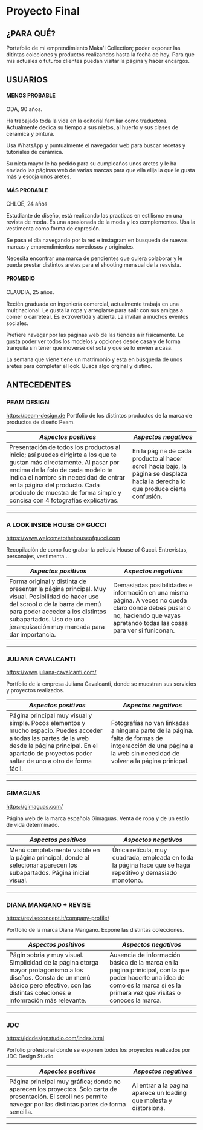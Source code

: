 # Proyecto Final


## ¿PARA QUÉ?

Portafolio de mi emprendimiento Maka'i Collection; poder exponer las ditintas coleciones y productos realizandos hasta la fecha de hoy. Para que mis actuales o futuros clientes puedan visitar la página y hacer encargos.

## USUARIOS

#### MENOS PROBABLE

ODA, 90 años. 

Ha trabajado toda la vida en la editorial familiar como traductora. Actualmente dedica su tiempo a sus nietos, al huerto y sus clases de cerámica y pintura.

Usa WhatsApp y puntualmente el navegador web para buscar recetas y tutoriales de cerámica.

Su nieta mayor le ha pedido para su cumpleaños unos aretes y le ha enviado las páginas web de varias marcas para que ella elija la que le gusta más y escoja unos aretes.


#### MÁS PROBABLE

CHLOÉ, 24 años

Estudiante de diseño, está realizando las practicas en estilismo en una revista de moda. Es una apasionada de la moda y los complementos. Usa la vestimenta como forma de expresión.

Se pasa el día navegando por la red e instagram en busqueda de nuevas marcas y emprendimientos novedosos y originales.

Necesita encontrar una marca de pendientes que quiera colaborar y le pueda prestar distintos aretes para el shooting mensual de la resvista. 


#### PROMEDIO

CLAUDIA, 25 años.

Recién graduada en ingeniería comercial, actualmente trabaja en una multinacional. Le gusta la ropa y arreglarse para salir con sus amigas a comer o carretear. Es extrovertida y abierta. La invitan a muchos eventos sociales.

Prefiere navegar por las páginas web de las tiendas a ir fisicamente. Le gusta poder ver todos los modelos y opciones desde casa y de forma tranquila sin tener que moverse del sofá y que se lo envien a casa. 

La semana que viene tiene un matrimonio y esta en búsqueda de unos aretes para completar el look. Busca algo orginal y distino. 



## ANTECEDENTES

### PEAM DESIGN






https://peam-design.de
Portfolio de los distintos productos de la marca de productos de diseño Peam.

| *Aspectos positivos*  | *Aspectos negativos* | 
| ------------- |-------------| 
| Presentación de todos los productos al inicio; así puedes dirigirte a los que te gustan más directamente. Al pasar por encima de la foto de cada modelo te indica el nombre sin necesidad de entrar en la página del producto. Cada producto de muestra de forma simple y concisa con 4 fotografías explicativas. | En la página de cada producto al hacer scroll hacia bajo, la página se desplaza hacia la derecha lo que produce cierta confusión.| 

****

### A LOOK INSIDE HOUSE OF GUCCI
https://www.welcometothehouseofgucci.com


Recopilación de como fue grabar la película House of Gucci. Entrevistas, personajes, vestimenta... 

| *Aspectos positivos*  | *Aspectos negativos* | 
| ------------- |-------------| 
| Forma original y distinta de presentar la página principal. Muy visual. Posibilidad de hacer uso del scrool o de la barra de menú para poder acceder a los distintos subapartados. Uso de una jerarquización muy marcada para dar importancia. | Demasiadas posibilidades e información en una misma página. A veces no queda claro donde debes puslar o no, haciendo que vayas apretando todas las cosas para ver si funiconan.| 
 
****

### JULIANA CAVALCANTI
https://www.juliana-cavalcanti.com/


Portfolio de la empresa Juliana Cavalcanti, donde se muestran sus servicios y proyectos realizados. 

| *Aspectos positivos*  | *Aspectos negativos* | 
| ------------- |-------------| 
| Página principal muy visual y simple. Pocos elementos y mucho espacio. Puedes acceder a todas las partes de la web desde la página principal. En el apartado de proyectos poder saltar de uno a otro de forma fácil. | Fotografías no van linkadas a ninguna parte de la página. falta de formas de intgeracción de una página a la web sin necesidad de volver a la página prinicpal.| 
 
****


### GIMAGUAS
https://gimaguas.com/




Página web de la marca española Gimaguas. Venta de ropa y de un estilo de vida determinado. 

| *Aspectos positivos*  | *Aspectos negativos* | 
| ------------- |-------------| 
|Menú completamente visible en la página principal, donde al selecionar aparecen los subapartados. Página inicial visual.| Única retícula, muy cuadrada, empleada en toda la página hace que se haga repetitivo y demasiado monotono. | 
 
****


### DIANA MANGANO + REVISE
https://reviseconcept.it/company-profile/




Portfolio de la marca Diana Mangano. Expone las distintas colecciones. 

| *Aspectos positivos*  | *Aspectos negativos* | 
| ------------- |-------------| 
| Págin sobria y muy visual. Simplicidad de la página otorga mayor protagonismo a los diseños. Consta de un menú básico pero efectivo, con las distintas coleciones e infomración más relevante. | Ausencia de información básica de la marca en la página prinicipal, con la que poder hacerte una idea de como es la marca si es la primera vez que visitas o conoces la marca. | 
 
****

### JDC
https://jdcdesignstudio.com/index.html




Porfolio profesional donde se exponen todos los proyectos realizados por JDC Design Studio. 

| *Aspectos positivos*  | *Aspectos negativos* | 
| ------------- |-------------| 
|Página principal muy gráfica; donde no aparecen los proyectos. Solo carta de presentación. El scroll nos permite navegar por las distintas partes de forma sencilla. | Al entrar a la página aparece un loading que molesta y distorsiona. | 
 
****




